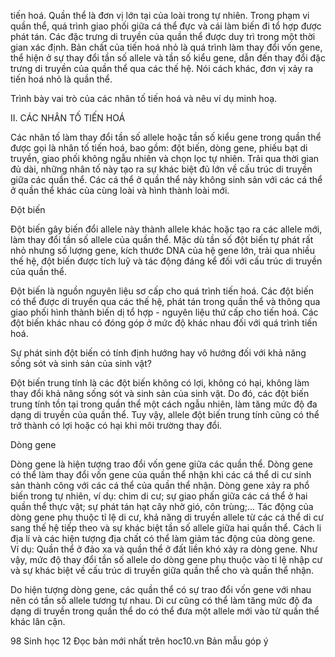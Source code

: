 tiến hoá. Quần thể là đơn vị lớn tại của loài trong tự nhiên. Trong phạm vi quần thể, quá trình giao phối giữa cá thể đực và cái làm biến đi tổ hợp được phát tán. Các đặc trưng di truyền của quần thể được duy trì trong một thời gian xác định. Bản chất của tiến hoá nhỏ là quá trình làm thay đổi vốn gene, thể hiện ở sự thay đổi tần số allele và tần số kiểu gene, dẫn đến thay đổi đặc trưng di truyền của quần thể qua các thế hệ. Nói cách khác, đơn vị xảy ra tiến hoá nhỏ là quần thể.

Trình bày vai trò của các nhân tố tiến hoá và nêu ví dụ minh hoạ.

II. CÁC NHÂN TỐ TIẾN HOÁ

Các nhân tố làm thay đổi tần số allele hoặc tần số kiểu gene trong quần thể được gọi là nhân tố tiến hoá, bao gồm: đột biến, dòng gene, phiếu bạt di truyền, giao phối không ngẫu nhiên và chọn lọc tự nhiên. Trải qua thời gian đủ dài, những nhân tố này tạo ra sự khác biệt đủ lớn về cấu trúc di truyền giữa các quần thể. Các cá thể ở quần thể này không sinh sản với các cá thể ở quần thể khác của cùng loài và hình thành loài mới.

Đột biến

Đột biến gây biến đổi allele này thành allele khác hoặc tạo ra các allele mới, làm thay đổi tần số allele của quần thể. Mặc dù tần số đột biến tự phát rất nhỏ nhưng số lượng gene, kích thước DNA của hệ gene lớn, trải qua nhiều thế hệ, đột biến được tích luỹ và tác động đáng kể đối với cấu trúc di truyền của quần thể.

Đột biến là nguồn nguyên liệu sơ cấp cho quá trình tiến hoá. Các đột biến có thể được di truyền qua các thế hệ, phát tán trong quần thể và thông qua giao phối hình thành biến dị tổ hợp - nguyên liệu thứ cấp cho tiến hoá. Các đột biến khác nhau có đóng góp ở mức độ khác nhau đối với quá trình tiến hoá.

Sự phát sinh đột biến có tính định hướng hay vô hướng đối với khả năng sống sót và sinh sản của sinh vật?

Đột biến trung tính là các đột biến không có lợi, không có hại, không làm thay đổi khả năng sống sót và sinh sản của sinh vật. Do đó, các đột biến trung tính tồn tại trong quần thể một cách ngẫu nhiên, làm tăng mức độ đa dạng di truyền của quần thể. Tuy vậy, allele đột biến trung tính cũng có thể trở thành có lợi hoặc có hại khi môi trường thay đổi.

Dòng gene

Dòng gene là hiện tượng trao đổi vốn gene giữa các quần thể. Dòng gene có thể làm thay đổi vốn gene của quần thể nhận khi các cá thể di cư sinh sản thành công với các cá thể của quần thể nhận. Dòng gene xảy ra phổ biến trong tự nhiên, ví dụ: chim di cư; sự giao phấn giữa các cá thể ở hai quần thể thực vật; sự phát tán hạt cây nhờ gió, côn trùng;... Tác động của dòng gene phụ thuộc tỉ lệ di cư, khả năng di truyền allele từ các cá thể di cư sang thế hệ tiếp theo và sự khác biệt tần số allele giữa hai quần thể. Cách li địa lí và các hiện tượng địa chất có thể làm giảm tác động của dòng gene. Ví dụ: Quần thể ở đảo xa và quần thể ở đất liền khó xảy ra dòng gene. Như vậy, mức độ thay đổi tần số allele do dòng gene phụ thuộc vào tỉ lệ nhập cư và sự khác biệt về cấu trúc di truyền giữa quần thể cho và quần thể nhận.

Do hiện tượng dòng gene, các quần thể có sự trao đổi vốn gene với nhau nên có tần số allele tương tự nhau. Di cư cũng có thể làm tăng mức độ đa dạng di truyền trong quần thể do có thể đưa một allele mới vào từ quần thể khác lân cận.


98 Sinh học 12
Đọc bản mới nhất trên hoc10.vn
Bản mẫu góp ý